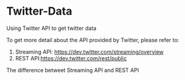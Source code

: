 # Twitter-Data
Using Twitter API to get twitter data

To get more detail about the API provided by Twitter, please refer to: 
1. Streaming API: https://dev.twitter.com/streaming/overview
2. REST API:https://dev.twitter.com/rest/public

The difference betweet Streaming API and REST API
